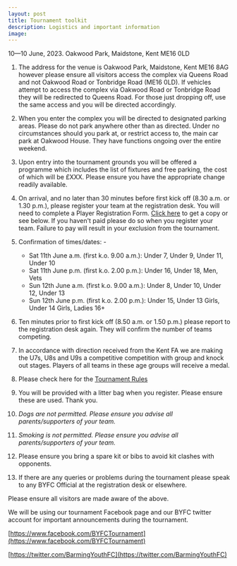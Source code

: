 ```yaml
---
layout: post
title: Tournament toolkit
description: Logistics and important information
image: 
---
```


10&mdash;10 June, 2023. Oakwood Park, Maidstone, Kent ME16 0LD

1. The address for the venue is Oakwood Park, Maidstone, Kent ME16 8AG however
   please ensure all visitors access the complex via Queens Road and not Oakwood
   Road or Tonbridge Road (ME16 0LD). If vehicles attempt to access the complex
   via Oakwood Road or Tonbridge Road they will be redirected to Queens Road.
   For those just dropping off, use the same access and you will be directed
   accordingly.

2. When you enter the complex you will be directed to designated parking areas.
   Please do not park anywhere other than as directed. Under no circumstances
   should you park at, or restrict access to, the main car park at Oakwood
   House. They have functions ongoing over the entire weekend.

3. Upon entry into the tournament grounds you will be offered a programme which
   includes the list of fixtures and free parking, the cost of which will be
   £XXX. Please ensure you have the appropriate change readily available.

4. On arrival, and no later than 30 minutes before first kick off (8.30 a.m. or
   1.30 p.m.), please register your team at the registration desk. You will need
   to complete a Player Registration Form. [Click
   here](https://www.dropbox.com/s/vwzhpuw6q6lvyqu/Player%20Registration%20Form.pdf?dl=1)
   to get a copy or see below. If you haven't paid please do so when you
   register your team. Failure to pay will result in your exclusion from the
   tournament.

5. Confirmation of times/dates: -

	* Sat 11th June a.m. (first k.o. 9.00 a.m.): Under 7, Under 9, Under 11, Under 10
	* Sat 11th June p.m. (first k.o. 2.00 p.m.): Under 16, Under 18, Men, Vets 
	* Sun 12th June a.m. (first k.o. 9.00 a.m.): Under 8, Under 10, Under 12, Under 13
	* Sun 12th June p.m. (first k.o. 2.00 p.m.): Under 15, Under 13 Girls, Under 14 Girls, Ladies 16+


6. Ten minutes prior to first kick off (8.50 a.m. or 1.50 p.m.) please report to
   the registration desk again. They will confirm the number of teams competing.

7. In accordance with direction received from the Kent FA we are making the U7s,
   U8s and U9s a competitive competition with group and knock out stages.
   Players of all teams in these age groups will receive a medal.

8. Please check here for the [Tournament Rules](/2016/08/24/rules.html) 

9. You will be provided with a litter bag when you register. Please ensure these
   are used. Thank you.

10. _Dogs are not permitted. Please ensure you advise all parents/supporters of your team._

11. _Smoking is not permitted. Please ensure you advise all parents/supporters of your team._

12. Please ensure you bring a spare kit or bibs to avoid kit clashes with opponents.

13. If there are any queries or problems during the tournament please speak to
    any BYFC Official at the registration desk or elsewhere.

Please ensure all visitors are made aware of the above.


We will be using our tournament Facebook page and our BYFC twitter account for
important announcements during the tournament.

[https://www.facebook.com/BYFCTournament](https://www.facebook.com/BYFCTournament)

[https://twitter.com/BarmingYouthFC](https://twitter.com/BarmingYouthFC)


